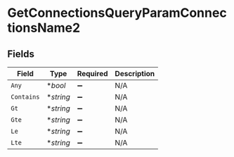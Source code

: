 # GetConnectionsQueryParamConnectionsName2


## Fields

| Field              | Type               | Required           | Description        |
| ------------------ | ------------------ | ------------------ | ------------------ |
| `Any`              | **bool*            | :heavy_minus_sign: | N/A                |
| `Contains`         | **string*          | :heavy_minus_sign: | N/A                |
| `Gt`               | **string*          | :heavy_minus_sign: | N/A                |
| `Gte`              | **string*          | :heavy_minus_sign: | N/A                |
| `Le`               | **string*          | :heavy_minus_sign: | N/A                |
| `Lte`              | **string*          | :heavy_minus_sign: | N/A                |